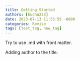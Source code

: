 ```yaml
---
title: Getting Started
authors: [kuohu233]
date: 2023-07-13 11:55:55 -0800
categories: Revise
tags: [test_tag, new_tag]
---
```


Try to use .md with front matter. 

Adding author to the title. 